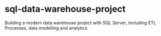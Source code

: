 # sql-data-warehouse-project
Building a modern data warehouse project with SQL Server, including ETL Processes, data modelling and analytics.

